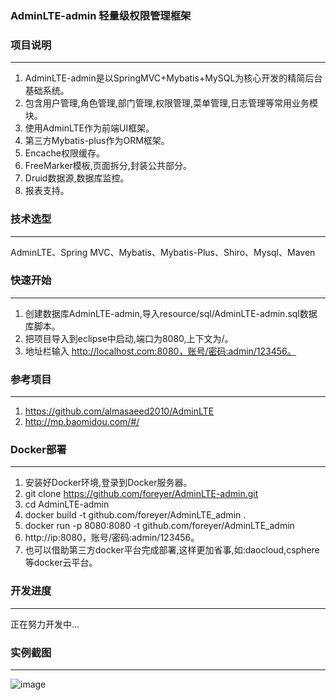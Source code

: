
### AdminLTE-admin 轻量级权限管理框架

### 项目说明
-------------
1. AdminLTE-admin是以SpringMVC+Mybatis+MySQL为核心开发的精简后台基础系统。
2. 包含用户管理,角色管理,部门管理,权限管理,菜单管理,日志管理等常用业务模块。
3. 使用AdminLTE作为前端UI框架。
4. 第三方Mybatis-plus作为ORM框架。
5. Encache权限缓存。
6. FreeMarker模板,页面拆分,封装公共部分。
7. Druid数据源,数据库监控。
8. 报表支持。

### 技术选型
-------------
AdminLTE、Spring MVC、Mybatis、Mybatis-Plus、Shiro、Mysql、Maven

### 快速开始
-------------
1. 创建数据库AdminLTE-admin,导入resource/sql/AdminLTE-admin.sql数据库脚本。
2. 把项目导入到eclipse中启动,端口为8080,上下文为/。
4. 地址栏输入 http://localhost.com:8080，账号/密码:admin/123456。

### 参考项目
-------------
1. https://github.com/almasaeed2010/AdminLTE
2. http://mp.baomidou.com/#/

### Docker部署
-------------
1. 安装好Docker环境,登录到Docker服务器。
2. git clone https://github.com/foreyer/AdminLTE-admin.git
3. cd AdminLTE-admin
4. docker build -t github.com/foreyer/AdminLTE_admin .
5. docker run -p 8080:8080 -t github.com/foreyer/AdminLTE_admin
6. http://ip:8080，账号/密码:admin/123456。
7. 也可以借助第三方docker平台完成部署,这样更加省事,如:daocloud,csphere等docker云平台。

### 开发进度
-------------
正在努力开发中...

### 实例截图
-------------
![image](https://github.com/foreyer/AdminLTE-admin/blob/master/imgs/1.png)


